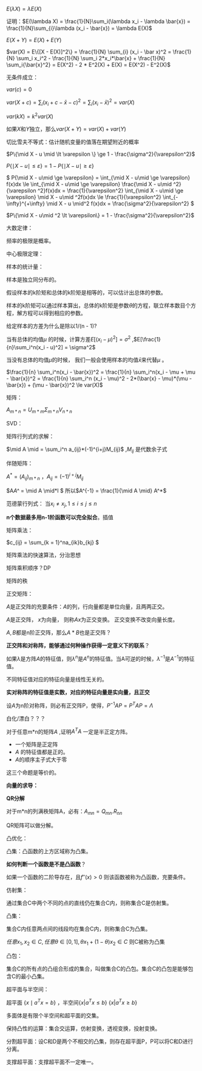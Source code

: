 $E(\lambda X) = \lambda E(X)$

证明：$E(\lambda X) = \frac{1}{N}\sum_i(\lambda x_i - \lambda \bar{x}) = \frac{1}{N}\sum_{i}\lambda (x_i - \bar{x}) = \lambda E(X)$

$E(X+Y) = E(X) + E(Y)$



$var(X) = E\{[X - E(X)]^2\} = \frac{1}{N} \sum_{i} (x_i - \bar x)^2 = \frac{1}{N} \sum_i x_i^2 - \frac{1}{N} \sum_i 2*x_i*\bar{x} + \frac{1}{N} \sum_i{\bar{x}^2} = E(X^2) - 2 * E^2(X) + E(X) = E(X^2) - E^2(X)$

无条件成立：

$var(c) = 0$

$var(X + c) = \sum_i(x_i + c - \bar {x} - c)^2 = \sum_i(x_i - \bar{x})^2 = var(X)$

$var(kX) = k^2 var(X)$

如果$X$和$Y$独立，那么$var(X + Y) = var(X) + var(Y)$



切比雪夫不等式：估计随机变量的值落在期望附近的概率

$P\{\mid X - u \mid \lt \varepsilon \} \ge 1 - \frac{\sigma^2}{\varepsilon^2}$

$P\{\mid X - u \mid \le \varepsilon\} = 1 - P\{\mid X - u\mid \ge \varepsilon\}$

$ P\{\mid X - u\mid \ge \varepsilon\} = \int_{\mid X - u\mid \ge \varepsilon} f(x)dx  \le \int_{\mid X - u\mid \ge \varepsilon} \frac{\mid X - u\mid ^2}{\varepsilon ^2}f(x)dx = \frac{1}{\varepsilon^2} \int_{\mid X - u\mid \ge \varepsilon} \mid X - u\mid ^2f(x)dx \le \frac{1}{\varepsilon^2} \int_{-\infty}^{+\infty} \mid X - u \mid^2 f(x)dx = \frac{\sigma^2}{\varepsilon^2} $

$P\{\mid X - u\mid ^2 \lt \varepsilon\} = 1 - \frac{\sigma^2}{\varepsilon^2}$



大数定律：

频率的极限是概率。



中心极限定理：



样本的统计量：

样本是独立同分布的。

假设样本的k阶矩和总体的k阶矩是相等的，可以估计出总体的参数。

样本的k阶矩可以通过样本算出，总体的k阶矩是参数$\theta$的方程，联立样本数目个方程，解方程可以得到相应的参数。



给定样本的方差为什么是除以1/(n - 1)?

当有总体的均值$\mu$ 的时候，计算方差$E[(x_i - \mu)^2] = \sigma^2$ ,$E[\frac{1}{n}\sum_i^n(x_i - u)^2] = \sigma^2$

当没有总体的均值$\mu$的时候， 我们一般会使用样本的均值$\bar{x}$来代替$\mu$ 。

$\frac{1}{n} \sum_i^n(x_i - \bar{x})^2 = \frac{1}{n} \sum_i^n(x_i - \mu  + \mu - \bar{x})^2 = \frac{1}{n} \sum_i^n (x_i - \mu)^2 - 2*(\bar{x} - \mu)*(\mu - \bar{x}) + (\mu - \bar{x})^2 \le var(X)$



矩阵：

$A_{m*n} = U_{m*m} \Sigma_{m*n}V_{n*n}$

SVD： 

矩阵行列式的求解：

$\mid A \mid = \sum_i^n a_{ij}*(-1)^{i+j}M_{ij}$ ,$M_{ij}$ 是代数余子式

伴随矩阵：

$A^* = (A_{ij})_{m*n}$ ，$A_{ij} = (-1)^{i + j} M_{ij}$

$A*A^* = \mid A \mid*I $ 所以$A^{-1} = \frac{1}{\mid A \mid} A^*$



范德蒙行列式： 当$x_i \ne x_j , 1 \le i \le j \le n$

**n个数据最多用n-1阶函数可以完全拟合**。插值



矩阵乘法：

$c_{ij} = \sum_{k = 1}^na_{ik}b_{kj} $



矩阵乘法的快速算法，分治思想

矩阵乘积顺序？DP



矩阵的秩

正交矩阵：

$A$是正交阵的充要条件：$A$的列，行向量都是单位向量，且两两正交。

$A$是正交阵， $x$为向量， 则称$Ax$为正交变换。 正交变换不改变向量长度。

$A , B$都是n阶正交阵，那么$A*B$也是正交阵？

**正交阵和对称阵，能够通过何种操作获得一定意义下的联系**？



如果$\lambda$是方阵$A$的特征值，则$\lambda^n$是$A^n$的特征值。当A可逆的时候，$\lambda ^{-1}$是$A^{-1}$的特征值。

不同特征值对应的特征向量是线性无关的。

**实对称阵的特征值是实数，对应的特征向量是实向量，且正交**

设$A$为n阶对称阵，则必有正交阵P，使得，$P^{-1}AP = P^TAP=\Lambda$



白化/漂白？？？

对于任意m*n的矩阵$A$ ,证明$A^TA$ 一定是半正定方阵。



- 一个矩阵是正定阵
- $A$ 的特征值都是正的。
- $A$的顺序主子式大于零

这三个命题是等价的。



**向量的求导：**



**QR分解**

对于m*n的列满秩矩阵A，必有：$A_{mn} = Q_{mn}.R_{nn}$

QR矩阵可以做分解。



凸优化：

凸集：凸函数的上方区域称为凸集。



**如何判断一个函数是不是凸函数**？ 

如果一个函数的二阶导存在，且$f''(x) \gt 0$ 则该函数被称为凸函数，充要条件。



仿射集：

通过集合C中两个不同的点的直线仍在集合C内，则称集合C是仿射集。

凸集：

集合C内任意两点间的线段均在集合C内，则称集合C为凸集。

$任意x_1,x_2 \in C,任意\theta \in [0,1] ,\theta x_1 + (1 - \theta)x_2 \in C$ 则C被称为凸集

凸包：

集合C的所有点的凸组合形成的集合，叫做集合C的凸包。集合C的凸包是能够包含C的最小凸集。

超平面与半空间：

超平面 $\{x \mid a^Tx = b\}$ ，半空间$\{x|a^T x \le b\}$ $\{x| a^Tx \ge b\}$

多面体是有限个半空间和超平面的交集。

保持凸性的运算：集合交运算，仿射变换，透视变换，投射变换。



分割超平面：设C和D是两个不相交的凸集，则存在超平面P，P可以将C和D进行分离。

支撑超平面：支撑超平面不一定唯一。







